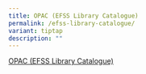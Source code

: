 ```yaml
---
title: OPAC (EFSS Library Catalogue)
permalink: /efss-library-catalogue/
variant: tiptap
description: ""
---
```

<p><a href="https://schoolibrary.moe.edu.sg/edgefieldsec/cgi-bin/spydus.exe/MSGTRN/WPAC/HOME" rel="noopener nofollow" target="_blank">OPAC (EFSS Library Catalogue)</a>
</p>